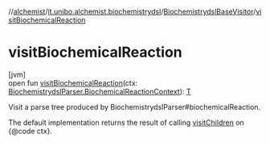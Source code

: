 //[alchemist](../../../index.md)/[it.unibo.alchemist.biochemistrydsl](../index.md)/[BiochemistrydslBaseVisitor](index.md)/[visitBiochemicalReaction](visit-biochemical-reaction.md)

# visitBiochemicalReaction

[jvm]\
open fun [visitBiochemicalReaction](visit-biochemical-reaction.md)(ctx: [BiochemistrydslParser.BiochemicalReactionContext](../-biochemistrydsl-parser/-biochemical-reaction-context/index.md)): [T](../../it.unibo.alchemist.model.implementations.environments/-limited-continuos2-d/index.md)

Visit a parse tree produced by BiochemistrydslParser#biochemicalReaction. 

The default implementation returns the result of calling [visitChildren](index.md#668592954%2FFunctions%2F-267951372) on {@code ctx}.
